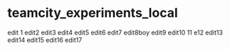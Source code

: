 # teamcity_experiments_local
edit 1
edit2
edit3
edit4
edit5
edit6
edit7
edit8boy
edit9
edit10
11
e12
edit13
edit14
edit15
edit16
edit17
